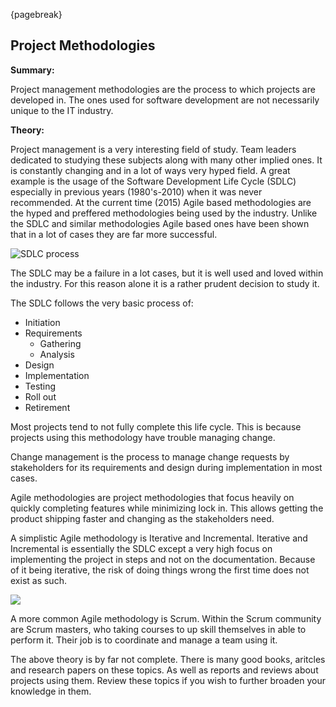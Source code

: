 {pagebreak}

## Project Methodologies
**Summary:**

Project management methodologies are the process to which projects are developed in. The ones used for software development are not necessarily unique to the IT industry.

**Theory:**

Project management is a very interesting field of study. Team leaders dedicated to studying these subjects along with many other implied ones.
It is constantly changing and in a lot of ways very hyped field. A great example is the usage of the Software Development Life Cycle (SDLC) especially in previous years (1980's-2010) when it was never recommended. At the current time (2015) Agile based methodologies are the hyped and preffered methodologies being used by the industry. Unlike the SDLC and similar methodologies Agile based ones have been shown that in a lot of cases they are far more successful.

![SDLC process](images/SDLC.jpg)

The SDLC may be a failure in a lot cases, but it is well used and loved within the industry. For this reason alone it is a rather prudent decision to study it.

The SDLC follows the very basic process of:

* Initiation
* Requirements
	* Gathering
	* Analysis
* Design
* Implementation
* Testing
* Roll out
* Retirement

Most projects tend to not fully complete this life cycle. This is because projects using this methodology have trouble managing change.

Change management is the process to manage change requests by stakeholders for its requirements and design during implementation in most cases.

Agile methodologies are project methodologies that focus heavily on quickly completing features while minimizing lock in. This allows getting the product shipping faster and changing as the stakeholders need.

A simplistic Agile methodology is Iterative and Incremental. Iterative and Incremental is essentially the SDLC except a very high focus on implementing the project in steps and not on the documentation.
Because of it being iterative, the risk of doing things wrong the first time does not exist as such.

![](images/iterativeAndIncremental.jpg)

A more common Agile methodology is Scrum. Within the Scrum community are Scrum masters, who taking courses to up skill themselves in able to perform it. Their job is to coordinate and manage a team using it.

The above theory is by far not complete. There is many good books, aritcles and research papers on these topics. As well as reports and reviews about projects using them. Review these topics if you wish to further broaden your knowledge in them.